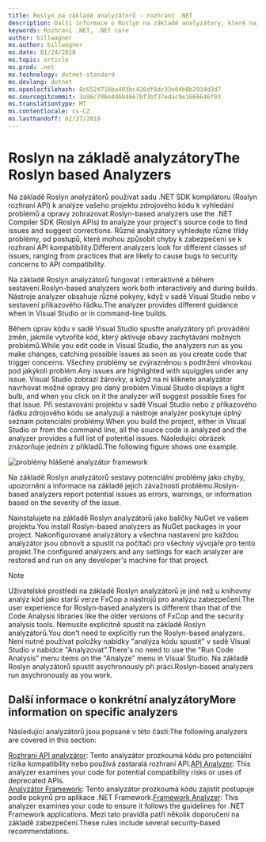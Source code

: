 ```yaml
---
title: Roslyn na základě analyzátorů - rozhraní .NET
description: Další informace o Roslyn na základě analyzátory, které najít problémy a navrhněte opravy těchto problémů.
keywords: Rozhraní .NET, .NET core
author: billwagner
ms.author: billwagner
ms.date: 01/24/2018
ms.topic: article
ms.prod: .net
ms.technology: dotnet-standard
ms.devlang: dotnet
ms.openlocfilehash: 8c6524716ba403bc426df8dc33e64b8b2934d3d7
ms.sourcegitcommit: 3a96c706e4dbb4667bf3bf37edac9e1666646f93
ms.translationtype: MT
ms.contentlocale: cs-CZ
ms.lasthandoff: 02/27/2018
---
```

# <a name="the-roslyn-based-analyzers"></a><span data-ttu-id="386a4-104">Roslyn na základě analyzátory</span><span class="sxs-lookup"><span data-stu-id="386a4-104">The Roslyn based Analyzers</span></span>

<span data-ttu-id="386a4-105">Na základě Roslyn analyzátorů používat sadu .NET SDK kompilátoru (Roslyn rozhraní API) k analýze vašeho projektu zdrojového kódu k vyhledání problémů a opravy zobrazovat.</span><span class="sxs-lookup"><span data-stu-id="386a4-105">Roslyn-based analyzers use the .NET Compiler SDK (Roslyn APIs) to analyze your project's source code to find issues and suggest corrections.</span></span> <span data-ttu-id="386a4-106">Různé analyzátory vyhledejte různé třídy problémy, od postupů, které mohou způsobit chyby k zabezpečení se k rozhraní API kompatibility.</span><span class="sxs-lookup"><span data-stu-id="386a4-106">Different analyzers look for different classes of issues, ranging from practices that are likely to cause bugs to security concerns to API compatibility.</span></span>

<span data-ttu-id="386a4-107">Na základě Roslyn analyzátorů fungovat i interaktivně a během sestavení.</span><span class="sxs-lookup"><span data-stu-id="386a4-107">Roslyn-based analyzers work both interactively and during builds.</span></span> <span data-ttu-id="386a4-108">Nástroje analyzer obsahuje různé pokyny, když v sadě Visual Studio nebo v sestavení příkazového řádku.</span><span class="sxs-lookup"><span data-stu-id="386a4-108">The analyzer provides different guidance when in Visual Studio or in command-line builds.</span></span>

<span data-ttu-id="386a4-109">Během úprav kódu v sadě Visual Studio spusťte analyzátory při provádění změn, jakmile vytvoříte kód, který aktivuje obavy zachytávání možných problémů.</span><span class="sxs-lookup"><span data-stu-id="386a4-109">While you edit code in Visual Studio, the analyzers run as you make changes, catching possible issues as soon as you create code that trigger concerns.</span></span> <span data-ttu-id="386a4-110">Všechny problémy se zvýrazněnou s podtržení vlnovkou pod jakýkoli problém.</span><span class="sxs-lookup"><span data-stu-id="386a4-110">Any issues are highlighted with squiggles under any issue.</span></span> <span data-ttu-id="386a4-111">Visual Studio zobrazí žárovky, a když na ni kliknete analyzátor navrhovat možné opravy pro daný problém.</span><span class="sxs-lookup"><span data-stu-id="386a4-111">Visual Studio displays a light bulb, and when you click on it the analyzer will suggest possible fixes for that issue.</span></span> <span data-ttu-id="386a4-112">Při sestavování projektu v sadě Visual Studio nebo z příkazového řádku zdrojového kódu se analyzují a nástroje analyzer poskytuje úplný seznam potenciální problémy.</span><span class="sxs-lookup"><span data-stu-id="386a4-112">When you build the project, either in Visual Studio or from the command line, all the source code is analyzed and the analyzer provides a full list of potential issues.</span></span> <span data-ttu-id="386a4-113">Následující obrázek znázorňuje jedním z příkladů.</span><span class="sxs-lookup"><span data-stu-id="386a4-113">The following figure shows one example.</span></span>

![problémy hlášené analyzátor framework](./media/framework-analyzers-2.png)

<span data-ttu-id="386a4-115">Na základě Roslyn analyzátorů sestavy potenciální problémy jako chyby, upozornění a informace na základě jejich závažnosti problému.</span><span class="sxs-lookup"><span data-stu-id="386a4-115">Roslyn-based analyzers report potential issues as errors, warnings, or information based on the severity of the issue.</span></span>

<span data-ttu-id="386a4-116">Nainstalujete na základě Roslyn analyzátorů jako balíčky NuGet ve vašem projektu.</span><span class="sxs-lookup"><span data-stu-id="386a4-116">You install Roslyn-based analyzers as NuGet packages in your project.</span></span> <span data-ttu-id="386a4-117">Nakonfigurované analyzátory a všechna nastavení pro každou analyzátor jsou obnovit a spustit na počítači pro všechny vývojáře pro tento projekt.</span><span class="sxs-lookup"><span data-stu-id="386a4-117">The configured analyzers and any settings for each analyzer are restored and run on any developer's machine for that project.</span></span>

> [!NOTE]
> <span data-ttu-id="386a4-118">Uživatelské prostředí na základě Roslyn analyzátorů je jiné než u knihovny analýz kód jako starší verze FxCop a nástrojů pro analýzu zabezpečení.</span><span class="sxs-lookup"><span data-stu-id="386a4-118">The user experience for Roslyn-based analyzers is different than that of the Code Analysis libraries like the older versions of FxCop and the security analysis tools.</span></span>  <span data-ttu-id="386a4-119">Nemusíte explicitně spustit na základě Roslyn analyzátorů.</span><span class="sxs-lookup"><span data-stu-id="386a4-119">You don't need to explicitly run the Roslyn-based analyzers.</span></span> <span data-ttu-id="386a4-120">Není nutné používat položky nabídky "analýza kódu spustit" v sadě Visual Studio v nabídce "Analyzovat".</span><span class="sxs-lookup"><span data-stu-id="386a4-120">There's no need to use the "Run Code Analysis" menu items on the "Analyze" menu in Visual Studio.</span></span> <span data-ttu-id="386a4-121">Na základě Roslyn analyzátorů spustit asychronously při práci.</span><span class="sxs-lookup"><span data-stu-id="386a4-121">Roslyn-based analyzers run asychronously as you work.</span></span> 

## <a name="more-information-on-specific-analyzers"></a><span data-ttu-id="386a4-122">Další informace o konkrétní analyzátory</span><span class="sxs-lookup"><span data-stu-id="386a4-122">More information on specific analyzers</span></span>

<span data-ttu-id="386a4-123">Následující analyzátorů jsou popsané v této části:</span><span class="sxs-lookup"><span data-stu-id="386a4-123">The following analyzers are covered in this section:</span></span>

<span data-ttu-id="386a4-124">[Rozhraní API analyzátor](api-analyzer.md): Tento analyzátor prozkoumá kódu pro potenciální rizika kompatibility nebo používá zastaralá rozhraní API.</span><span class="sxs-lookup"><span data-stu-id="386a4-124">[API Analyzer](api-analyzer.md): This analyzer examines your code for potential compatibility risks or uses of deprecated APIs.</span></span>    
<span data-ttu-id="386a4-125">[Analyzátor Framework](framework-analyzer.md): Tento analyzátor prozkoumá kódu zajistit postupuje podle pokynů pro aplikace .NET Framework.</span><span class="sxs-lookup"><span data-stu-id="386a4-125">[Framework Analyzer](framework-analyzer.md): This analyzer examines your code to ensure it follows the guidelines for .NET Framework applications.</span></span> <span data-ttu-id="386a4-126">Mezi tato pravidla patří několik doporučení na základě zabezpečení.</span><span class="sxs-lookup"><span data-stu-id="386a4-126">These rules include several security-based recommendations.</span></span>
